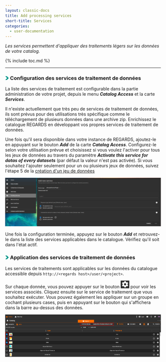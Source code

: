 ```yaml
---
layout: classic-docs
title: Add processing services
short-title: Services
categories:
  - user-documentation
---
```



<i>Les services permettent d'appliquer des traitements légers sur les données de votre catalog.</i> 

{% include toc.md %}

*****************


### <img src="/assets/images/user-documentation/doc-icons/right-arrow.png" alt="arrow" height="12"> Configuration des services de traitement de données

La liste des services de traitement est configurable dans la partie administration de votre projet, depuis le menu ***Catalog Access*** et la carte ***Services***. 

Il n'existe actuellement que très peu de services de traitement de données, ils sont prévus pour des utilisations très spécifique comme le téléchargement de plusieurs données dans une archive zip. Enrichissez le catalogue REGARDS en développant vos propres services de traitement de données.

Une fois qu'il sera disponible dans votre instance de REGARDS, ajoutez-le en appuyant sur le bouton ***Add*** de la carte ***Catalog Access***.
Configurez-le selon votre utilisation prévue et choisissez si vous voulez l'activer pour tous les jeux de données au travers du paramètre ***Activate this service for datas of every datasets*** (par défaut la valeur n'est pas activée). Si vous souhaitez l'ajouter seulement pour un ou plusieurs jeux de données, suivez l'étape 5 de la [création d'un jeu de données](/user-documentation/3-data-organization/dataset-collection)

<div align="center">
  <img src="/assets/images/user-documentation/7-data-services/processing-services/service-create.png" alt="create service" width="800"> 
</div>

Une fois la configuration terminée, appuyez sur le bouton ***Add*** et retrouvez-le dans la liste des services applicables dans le catalogue. Vérifiez qu'il soit dans l'état actif.


### <img src="/assets/images/user-documentation/doc-icons/right-arrow.png" alt="arrow" height="12"> Application des services de traitement de données

Les services de traitements sont applicables sur les données du catalogue accessible depuis `http://<regards host>/user/<project>`.

Sur chaque donnée, vous pouvez appuyer sur le bouton <img src="/assets/images/user-documentation/regards-icons/admin/gear-wheel.png" alt="gear wheel" height="25"> pour voir les services associés. Cliquez ensuite sur le service de traitement que vous souhaitez exécuter. Vous pouvez également les appliquer sur un groupe en cochant plusieurs cases, puis en appuyant sur le bouton qui s'affichera dans la barre au-dessus des données. 

<div align="center">
  <img src="/assets/images/user-documentation/7-data-services/processing-services/catalog-processing-services.png" alt="services" width="800"> 
</div>